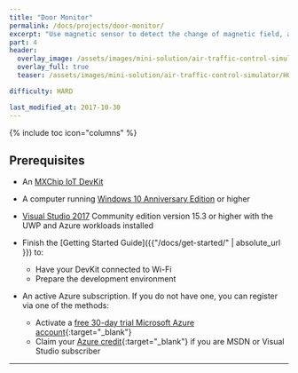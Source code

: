 ```yaml
---
title: "Door Monitor"
permalink: /docs/projects/door-monitor/
excerpt: "Use magnetic sensor to detect the change of magnetic field, and send notifications."
part: 4
header:
  overlay_image: /assets/images/mini-solution/air-traffic-control-simulator/HOL1/atc-app.png
  overlay_full: true
  teaser: /assets/images/mini-solution/air-traffic-control-simulator/HOL1/atc-app.png

difficulty: HARD

last_modified_at: 2017-10-30
---
```



{% include toc icon="columns" %}

<a name="Prerequisites"></a>
## Prerequisites

- An [MXChip IoT DevKit](https://microsoft.github.io/azure-iot-developer-kit/)
- A computer running [Windows 10 Anniversary Edition](https://www.microsoft.com/en-us/software-download/windows10) or higher
- [Visual Studio 2017](https://www.visualstudio.com/downloads/) Community edition version 15.3 or higher with the UWP and Azure workloads installed
- Finish the [Getting Started Guide]({{"/docs/get-started/" | absolute_url }}) to:

    * Have your DevKit connected to Wi-Fi
    * Prepare the development environment

- An active Azure subscription. If you do not have one, you can register via one of the methods:

    * Activate a [free 30-day trial Microsoft Azure account](https://azureinfo.microsoft.com/us-freetrial.html){:target="_blank"}
    * Claim your [Azure credit](https://azure.microsoft.com/en-us/pricing/member-offers/msdn-benefits-details/){:target="_blank"} if you are MSDN or Visual Studio subscriber

---
